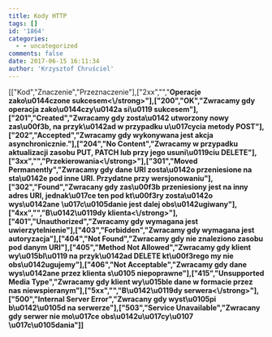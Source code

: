 ```yaml
---
title: Kody HTTP
tags: []
id: '1864'
categories:
  - - uncategorized
comments: false
date: 2017-06-15 16:11:34
author: 'Krzysztof Chruściel'
---
```


\[\["Kod","Znaczenie","Przeznaczenie"\],\["2xx","","**Operacje zako\\u0144czone sukcesem<\\/strong>"\],\["200","OK","Zwracamy gdy operacja zako\\u0144czy\\u0142a si\\u0119 sukcesem"\],\["201","Created","Zwracamy gdy zosta\\u0142 utworzony nowy zas\\u00f3b, na przyk\\u0142ad w przypadku u\\u017cycia metody POST"\],\["202","Accepted","Zwracamy gdy wykonywana jest akcja asynchronicznie."\],\["204","No Content","Zwracamy w przypadku aktualizacji zasobu PUT, PATCH lub przy jego usuni\\u0119ciu DELETE"\],\["3xx","","**Przekierowania<\\/strong>"\],\["301","Moved Permanently","Zwracamy gdy dane URI zosta\\u0142o przeniesione na sta\\u0142e pod inne URI. Przydatne przy wersjonowaniu"\],\["302","Found","Zwracany gdy zas\\u00f3b przeniesiony jest na inny adres URI, jednak\\u017ce ten pod kt\\u00f3ry zosta\\u0142o wys\\u0142ane \\u017c\\u0105danie jest dalej obs\\u0142ugiwany"\],\["4xx","","**B\\u0142\\u0119dy klienta<\\/strong>"\],\["401","Unauthorized","Zwracamy gdy wymagana jest uwierzytelnienie"\],\["403","Forbidden","Zwracamy gdy wymagana jest autoryzacja"\],\["404","Not Found","Zwracamy gdy nie znaleziono zasobu pod danym URI"\],\["405","Method Not Allowed","Zwracamy gdy klient wy\\u015bl\\u0119 na przyk\\u0142ad DELETE kt\\u00f3rego my nie obs\\u0142ugujemy"\],\["406","Not Acceptable","Zwracamy gdy dane wys\\u0142ane przez klienta s\\u0105 niepoprawne"\],\["415","Unsupported Media Type","Zwracamy gdy klient wy\\u015ble dane w formacie przez nas niewspieranym"\],\["5xx","","**B\\u0142\\u0119dy serwera<\\/strong>"\],\["500","Internal Server Error","Zwracany gdy wyst\\u0105pi b\\u0142\\u0105d na serwerze"\],\["503","Service Unavailable","Zwracany gdy serwer nie mo\\u017ce obs\\u0142u\\u017cy\\u0107 \\u017c\\u0105dania"\]\]********